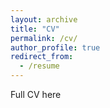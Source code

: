 ```yaml
---
layout: archive
title: "CV"
permalink: /cv/
author_profile: true
redirect_from:
  - /resume
---
```


Full CV here

